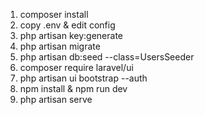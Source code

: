 1. composer install
2. copy .env & edit config
3. php artisan key:generate
4. php artisan migrate
5. php artisan db:seed --class=UsersSeeder
6. composer require laravel/ui 
7. php artisan ui bootstrap --auth
8. npm install & npm run dev
9. php artisan serve
